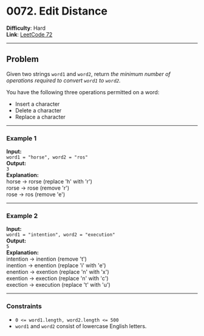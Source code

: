 # 0072. Edit Distance

**Difficulty**: Hard  
**Link**: [LeetCode 72](https://leetcode.com/problems/edit-distance/)

---

## Problem

Given two strings `word1` and `word2`, return *the minimum number of operations required to convert `word1` to `word2`.*

You have the following three operations permitted on a word:

- Insert a character  
- Delete a character  
- Replace a character  

---

### Example 1

**Input:**  
`word1 = "horse", word2 = "ros"`  
**Output:**  
`3`  
**Explanation:**  
horse → rorse (replace 'h' with 'r')  
rorse → rose (remove 'r')  
rose → ros (remove 'e')

---

### Example 2

**Input:**  
`word1 = "intention", word2 = "execution"`  
**Output:**  
`5`  
**Explanation:**  
intention → inention (remove 't')  
inention → enention (replace 'i' with 'e')  
enention → exention (replace 'n' with 'x')  
exention → exection (replace 'n' with 'c')  
exection → execution (replace 't' with 'u')

---

### Constraints

- `0 <= word1.length, word2.length <= 500`  
- `word1` and `word2` consist of lowercase English letters.

